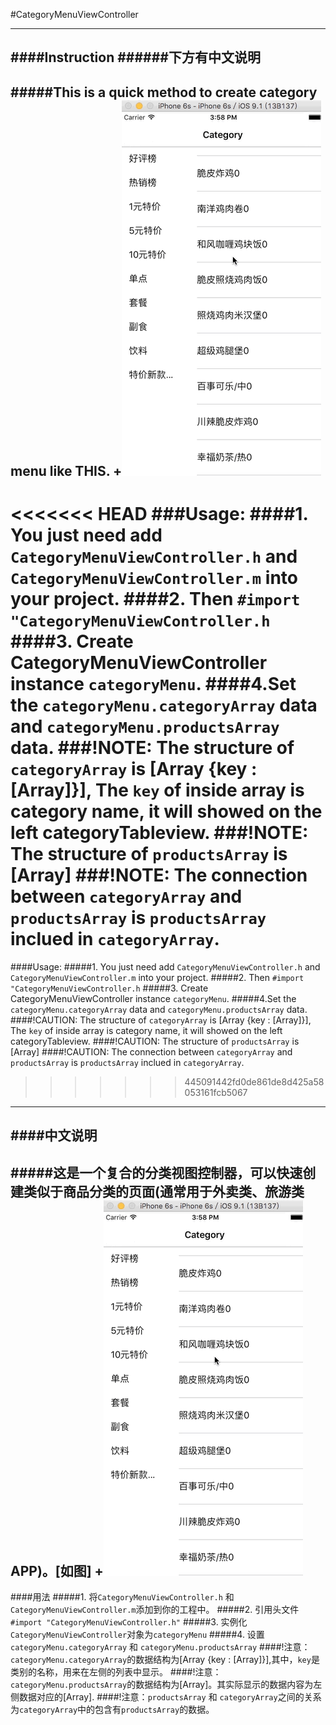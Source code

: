 #CategoryMenuViewController

---------------------------
####Instruction
######下方有中文说明
--
#####This is a quick method to create category menu like THIS.
+![](https://github.com/Kito0615/CategoryMenuViewController/raw/master/menu.gif) 
---
<<<<<<< HEAD
###Usage:
####1. You just need add `CategoryMenuViewController.h` and `CategoryMenuViewController.m` into your project.
####2. Then `#import "CategoryMenuViewController.h`
####3. Create CategoryMenuViewController instance `categoryMenu`.
####4.Set the `categoryMenu.categoryArray` data and `categoryMenu.productsArray` data.
###!NOTE: The structure of `categoryArray` is [Array {key : [Array]}], The `key` of inside array is category name, it will showed on the left categoryTableview.
###!NOTE: The structure of `productsArray` is [Array]
###!NOTE: The connection between `categoryArray` and `productsArray` is `productsArray` inclued in `categoryArray`.
=======
####Usage:
#####1. You just need add `CategoryMenuViewController.h` and `CategoryMenuViewController.m` into your project.
#####2. Then `#import "CategoryMenuViewController.h`
#####3. Create CategoryMenuViewController instance `categoryMenu`.
#####4.Set the `categoryMenu.categoryArray` data and `categoryMenu.productsArray` data.
####!CAUTION: The structure of `categoryArray` is [Array {key : [Array]}], The `key` of inside array is category name, it will showed on the left categoryTableview.
####!CAUTION: The structure of `productsArray` is [Array]
####!CAUTION: The connection between `categoryArray` and `productsArray` is `productsArray` inclued in `categoryArray`.
>>>>>>> 445091442fd0de861de8d425a58053161fcb5067
---------------------------
####中文说明
--
#####这是一个复合的分类视图控制器，可以快速创建类似于商品分类的页面(通常用于外卖类、旅游类APP)。[如图]
+![](https://github.com/Kito0615/CategoryMenuViewController/raw/master/menu.gif) 
---
####用法
#####1. 将`CategoryMenuViewController.h` 和 `CategoryMenuViewController.m`添加到你的工程中。
#####2. 引用头文件`#import "CategoryMenuViewController.h"`
#####3. 实例化`CategoryMenuViewController`对象为`categoryMenu`
#####4. 设置`categoryMenu.categoryArray` 和 `categoryMenu.productsArray`
####!注意：`categoryMenu.categoryArray`的数据结构为[Array {key : [Array]}],其中，`key`是类别的名称，用来在左侧的列表中显示。
####!注意：`categoryMenu.productsArray`的数据结构为[Array]。其实际显示的数据内容为左侧数据对应的[Array].
####!注意：`productsArray` 和 `categoryArray`之间的关系为`categoryArray`中的包含有`productsArray`的数据。
